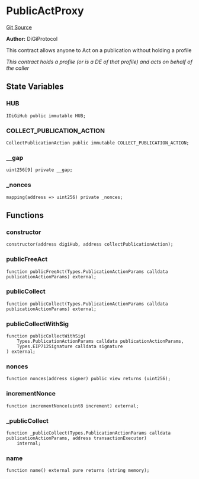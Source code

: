 # PublicActProxy
[Git Source](https://github.com/digiv3rse/protocol-contracts/blob/0d518167a484d4368bad0990424be098fe779fa4/contracts/misc/PublicActProxy.sol)

**Author:**
DiGiProtocol

This contract allows anyone to Act on a publication without holding a profile

*This contract holds a profile (or is a DE of that profile) and acts on behalf of the caller*


## State Variables
### HUB

```solidity
IDiGiHub public immutable HUB;
```


### COLLECT_PUBLICATION_ACTION

```solidity
CollectPublicationAction public immutable COLLECT_PUBLICATION_ACTION;
```


### __gap

```solidity
uint256[9] private __gap;
```


### _nonces

```solidity
mapping(address => uint256) private _nonces;
```


## Functions
### constructor


```solidity
constructor(address digiHub, address collectPublicationAction);
```

### publicFreeAct


```solidity
function publicFreeAct(Types.PublicationActionParams calldata publicationActionParams) external;
```

### publicCollect


```solidity
function publicCollect(Types.PublicationActionParams calldata publicationActionParams) external;
```

### publicCollectWithSig


```solidity
function publicCollectWithSig(
    Types.PublicationActionParams calldata publicationActionParams,
    Types.EIP712Signature calldata signature
) external;
```

### nonces


```solidity
function nonces(address signer) public view returns (uint256);
```

### incrementNonce


```solidity
function incrementNonce(uint8 increment) external;
```

### _publicCollect


```solidity
function _publicCollect(Types.PublicationActionParams calldata publicationActionParams, address transactionExecutor)
    internal;
```

### name


```solidity
function name() external pure returns (string memory);
```

